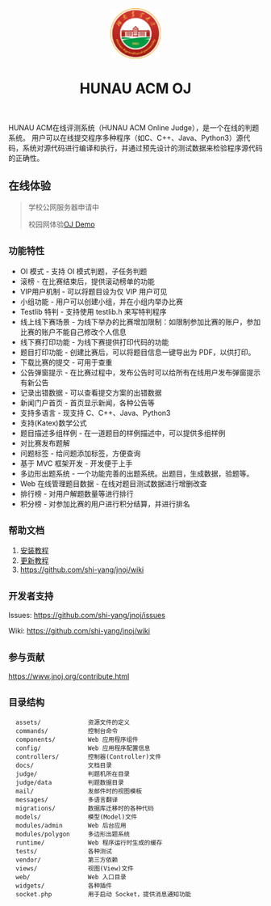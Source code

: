 <p align="center">
    <a href="https://172.28.210.177" target="_blank">
        <img src="docs/favicon.ico" height="100px">
    </a>
    <h1 align="center">HUNAU ACM OJ</h1>
    <br>
</p>

HUNAU ACM在线评测系统（HUNAU ACM Online Judge），是一个在线的判题系统。
用户可以在线提交程序多种程序（如C、C++、Java、Python3）源代码，系统对源代码进行编译和执行，并通过预先设计的测试数据来检验程序源代码的正确性。

在线体验
---------
> 学校公网服务器申请中
>
> 校园网体验[OJ Demo](http://172.28.210.177)

## `功能特性`

-  OI 模式 - 支持 OI 模式判题，子任务判题
-  滚榜 - 在比赛结束后，提供滚动榜单的功能
-  VIP用户机制 - 可以将题目设为仅 VIP 用户可见
-  小组功能 - 用户可以创建小组，并在小组内举办比赛
-  Testlib 特判 - 支持使用 testlib.h 来写特判程序
-  线上线下赛场景 - 为线下举办的比赛增加限制：如限制参加比赛的账户，参加比赛的账户不能自己修改个人信息
-  线下赛打印功能 - 为线下赛提供打印代码的功能
-  题目打印功能 - 创建比赛后，可以将题目信息一键导出为 PDF，以供打印。
-  下载比赛的提交 - 可用于查重
-  公告弹窗提示 - 在比赛过程中，发布公告时可以给所有在线用户发布弹窗提示有新公告
-  记录出错数据 - 可以查看提交方案的出错数据
-  新闻门户首页 - 首页显示新闻，各种公告等
-  支持多语言 - 现支持 C、C++、Java、Python3
-  支持(Katex)数学公式
-  题目描述多组样例 - 在一道题目的样例描述中，可以提供多组样例
-  对比赛发布题解
-  问题标签 - 给问题添加标签，方便查询
-  基于 MVC 框架开发 - 开发便于上手
-  多边形出题系统 - 一个功能完善的出题系统。出题目，生成数据，验题等。
-  Web 在线管理题目数据 - 在线对题目测试数据进行增删改查
-  排行榜 - 对用户解题数量等进行排行
-  积分榜 - 对参加比赛的用户进行积分结算，并进行排名

## `帮助文档`

1. [安装教程](https://github.com/shi-yang/jnoj/blob/master/docs/install.md)
2. [更新教程](https://github.com/shi-yang/jnoj/blob/master/docs/update.md)
3. https://github.com/shi-yang/jnoj/wiki

## `开发者支持`

Issues: https://github.com/shi-yang/jnoj/issues

Wiki: https://github.com/shi-yang/jnoj/wiki

## `参与贡献`

https://www.jnoj.org/contribute.html

## `目录结构`

```shell
  assets/             资源文件的定义
  commands/           控制台命令
  components/         Web 应用程序组件
  config/             Web 应用程序配置信息
  controllers/        控制器(Controller)文件
  docs/               文档目录
  judge/              判题机所在目录
  judge/data          判题数据目录
  mail/               发邮件时的视图模板
  messages/           多语言翻译
  migrations/         数据库迁移时的各种代码
  models/             模型(Model)文件
  modules/admin       Web 后台应用
  modules/polygon     多边形出题系统
  runtime/            Web 程序运行时生成的缓存
  tests/              各种测试
  vendor/             第三方依赖
  views/              视图(View)文件
  web/                Web 入口目录
  widgets/            各种插件
  socket.php          用于启动 Socket，提供消息通知功能
```